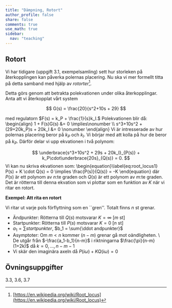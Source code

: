 ```yaml
---
title: "Dämpning, Rotort"
author_profile: false
share: false
comments: true
use_math: true
sidebar:
  nav: "teaching"
---
```


## Rotort
Vi har tidigare (uppgift 3.1, exempelsamling) sett hur storleken på återkopplingen kan påverka polernas placering. Nu ska vi mer formellt titta på detta samband med hjälp av _rotorter_[^1]. 

Detta görs genom att betrakta polekvationen under olika återkopplingar. Anta att vi återkopplat vårt system

$$
G(s) = \frac{20}{s^2+10s + 29}
$$

med regulatorn $F(s) = k_P + \frac{1}{s}k_I.$ Polekvationen blir då: 
\begin{align}
1 + F(s)G(s) &= 0 \implies\nonumber \\\\ s^3+10s^2 + (29+20k_P)s + 20k_I &= 0 \nonumber 
\end{align}
Vi är intresserade av hur polernas placering beror på $k_P$ och $k_I$. Vi börjar med att kolla på hur de beror på $k_P$. Därför delar vi upp ekvationen i två polynom: 

$$
\underbrace{s^3+10s^2 + 29s + 20k_I}_{P(s)} + k_P\cdot\underbrace{20s}_{Q(s)} = 0.
$$
Vi kan nu skriva ekvationen som:
\begin{equation}\label{eq:root_locus1}
P(s) + K \cdot Q(s) = 0 \implies \frac{P(s)}{Q(s)} = -K
\end{equation}
där $P(s)$ är ett polynom av $n$:te graden och $Q(s)$ är ett polynom av $m$:te graden. Det är rötterna till denna ekvation som vi plottar som en funktion av $K$ när vi ritar en rotort. 

__Exempel: Att rita en rotort__

Vi ritar ut varje pols förflyttning som en ``gren''. Totalt finns $n$ st grenar. 
* Ändpunkter: Rötterna till $Q(s)$ motsvarar $K = \infty$ [$m$ st]
* Startpunkter: Rötterna till $P(s)$ motsvarar $K = 0$ [$n$ st] 
* $a_1 = \sum{startpunkter}$, $b_1 = \sum{\ddot andpunkter}$
* Asymptoter: Om $m<n$ kommer $(n-m)$ grenar gå mot oändligheten. \\ De utgår från $-\frac{a_1-b_1}{n-m}$ i riktningarna $\frac{\pi}{n-m}(1+2k)$ då $k=0,\ldots,n-m-1$
* Vi skär den imaginära axeln då $P(i\omega) + KQ(i\omega) = 0$

## Övningsuppgifter
3.3, 3.6, 3.7


[^1]: [https://en.wikipedia.org/wiki/Root_locus](https://en.wikipedia.org/wiki/Root_locus)
